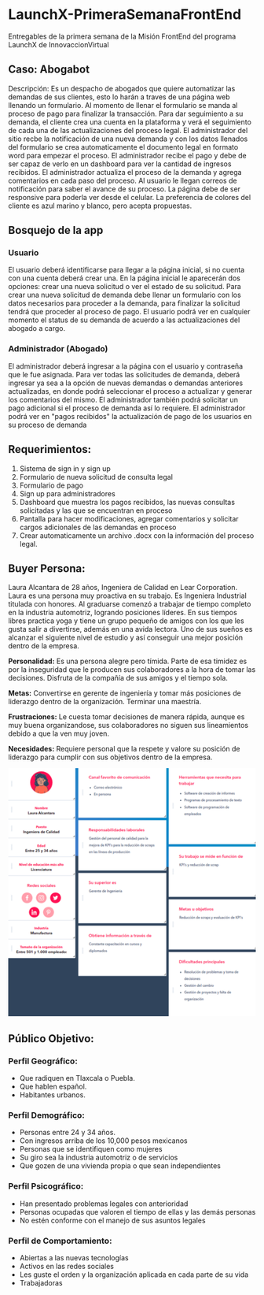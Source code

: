 # LaunchX-PrimeraSemanaFrontEnd
Entregables de la primera semana de la Misión FrontEnd del programa LaunchX de InnovaccionVirtual

## Caso: Abogabot
Descripción: Es un despacho de abogados que quiere automatizar las demandas de sus clientes, esto lo harán a traves de una página web llenando un formulario.
Al momento de llenar el formulario se manda al proceso de pago para finalizar la transacción. Para dar seguimiento a su demanda, el cliente crea una cuenta en la plataforma y verá el seguimiento de cada una de las actualizaciones del proceso legal. El administrador del sitio recbe la notificación de una nueva demanda y con los datos llenados del formulario se crea automaticamente el documento legal en formato word para empezar el proceso. El administrador recibe el pago y debe de ser capaz de verlo en un dashboard para ver la cantidad de ingresos recibidos. El administrador actualiza el proceso de la demanda y agrega comentarios en cada paso del proceso. Al usuario le llegan correos de notificación para saber el avance de su proceso. La página debe de ser responsive para poderla ver desde el celular. La preferencia de colores del cliente es azul marino y blanco, pero acepta propuestas.

## Bosquejo de la app
### Usuario
El usuario deberá identificarse para llegar a la página inicial, si no cuenta con una cuenta deberá crear una. En la página inicial le aparecerán dos opciones: crear una nueva solicitud o ver el estado de su solicitud. 
Para crear una nueva solicitud de demanda debe llenar un formulario con los datos necesarios para proceder a la demanda, para finalizar la solicitud tendrá que proceder al proceso de pago. El usuario podrá ver en cualquier momento el status de su demanda de acuerdo a las actualizaciones del abogado a cargo. 

### Administrador (Abogado)
El administrador deberá ingresar a la página con el usuario y contraseña que le fue asignada. Para ver todas las solicitudes de demanda, deberá ingresar ya sea a la opción de nuevas demandas o demandas anteriores actualizadas, en donde podrá seleccionar el proceso a actualizar y generar los comentarios del mismo. El administrador también podrá solicitar un pago adicional si el proceso de demanda así lo requiere. El administrador podrá ver en "pagos recibidos" la actualización de pago de los usuarios en su proceso de demanda 

## Requerimientos: 
1. Sistema de sign in y sign up
2. Formulario de nueva solicitud de consulta legal
3. Formulario de pago
4. Sign up para administradores 
5. Dashboard que muestra los pagos recibidos, las nuevas consultas solicitadas y las que se encuentran en proceso
6. Pantalla para hacer modificaciones, agregar comentarios y solicitar cargos adicionales de las demandas en proceso
7. Crear automaticamente un archivo .docx con la información del proceso legal. 

## Buyer Persona:
Laura Alcantara de 28 años, Ingeniera de Calidad en Lear Corporation. 
Laura es una persona muy proactiva en su trabajo. Es Ingeniera Industrial titulada con honores. Al graduarse comenzó a trabajar de tiempo completo en la industria automotriz, logrando posiciones líderes. En sus tiempos libres practica yoga y tiene un grupo pequeño de amigos con los que les gusta salir a divertirse, además en una avida lectora. Uno de sus sueños es alcanzar el siguiente nivel de estudio y así conseguir una mejor posición dentro de la empresa. 

**Personalidad:** Es una persona alegre pero tímida. Parte de esa timidez es por la inseguridad que le producen sus colaboradores a la hora de tomar las decisiones.   Disfruta de la compañía de sus amigos y el tiempo sola. 

**Metas:** Convertirse en gerente de ingeniería y tomar más posiciones de liderazgo dentro de la organización. Terminar una maestría. 

**Frustraciones:** Le cuesta tomar decisiones de manera rápida, aunque es muy buena organizandose, sus colaboradores no siguen sus lineamientos debido a que la ven muy joven. 

**Necesidades:** Requiere personal que la respete y valore su posición de liderazgo para cumplir con sus objetivos dentro de la empresa. 

![image](https://github.com/CristinaPerezR/LaunchX-PrimeraSemanaFrontEnd/blob/a59fcb65661e837234f2681026dd18122f300883/Buyer%20persona.png)

## Público Objetivo: 
### Perfil Geográfico:
-	Que radiquen en Tlaxcala o Puebla. 
-	Que hablen español. 
-	Habitantes urbanos.

### Perfil Demográfico:
- Personas entre 24 y 34 años.
- Con ingresos arriba de los 10,000 pesos mexicanos
- Personas que se identifiquen como mujeres
- Su giro sea la industria automotriz o de servicios 
- Que gozen de una vivienda propia o que sean independientes
### Perfil Psicográfico:
- Han presentado problemas legales con anterioridad 
- Personas ocupadas que valoren el tiempo de ellas y las demás personas
- No estén conforme con el manejo de sus asuntos legales 
### Perfil de Comportamiento:
- Abiertas a las nuevas tecnologías 
- Activos en las redes sociales 
- Les guste el orden y la organización aplicada en cada parte de su vida 
- Trabajadoras 
